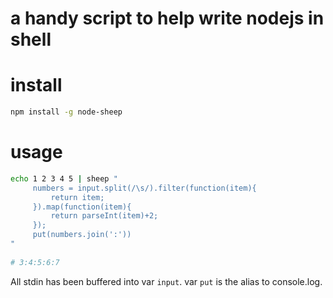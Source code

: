 # a handy script to help write nodejs in shell


# install

```bash
npm install -g node-sheep
```

# usage

```bash
echo 1 2 3 4 5 | sheep "
     numbers = input.split(/\s/).filter(function(item){
         return item;
     }).map(function(item){
         return parseInt(item)+2;
     });
     put(numbers.join(':'))
"
   
# 3:4:5:6:7  
```

All stdin has been buffered into var ```input```. var ```put``` is the alias to console.log.


